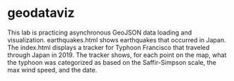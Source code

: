 # geodataviz

This lab is practicing asynchronous GeoJSON data loading and visualization. earthquakes.html shows earthquakes that occurred in Japan. The index.html displays a tracker for Typhoon Francisco that traveled through Japan in 2019. The tracker shows, for each point on the map, what the typhoon was categorized as based on the Saffir-Simpson scale, the max wind speed, and the date.